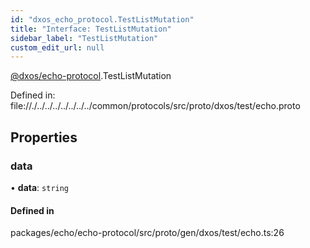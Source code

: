 ```yaml
---
id: "dxos_echo_protocol.TestListMutation"
title: "Interface: TestListMutation"
sidebar_label: "TestListMutation"
custom_edit_url: null
---
```


[@dxos/echo-protocol](../modules/dxos_echo_protocol.md).TestListMutation

Defined in:
  file://./../../../../../../../common/protocols/src/proto/dxos/test/echo.proto

## Properties

### data

• **data**: `string`

#### Defined in

packages/echo/echo-protocol/src/proto/gen/dxos/test/echo.ts:26
